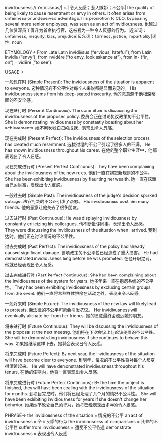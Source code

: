 invidiousness:/ɪnˈvɪdiəsnəs/| n. |令人反感；惹人嫉妒；不公平|The quality of being likely to cause resentment or envy in others.  It often arises from unfairness or undeserved advantage.|His promotion to CEO, bypassing several more senior employees, was seen as an act of invidiousness. 他越过几位资深员工晋升为首席执行官，这被视为一种令人反感的行为。|近义词：unfairness, inequity, bias, prejudice|反义词：fairness, justice, impartiality|词性: noun

ETYMOLOGY->
From Late Latin invidiōsus (“envious, hateful”), from Latin invidia (“envy”), from invidēre (“to envy, look askance at”), from in- (“in, on”) + vidēre (“to see”).

USAGE->

一般现在时 (Simple Present):
The invidiousness of the situation is apparent to everyone.  这种情况的不公平性对每个人来说都是显而易见的。
His invidiousness stems from his deep-seated insecurity. 他的恶意源于他根深蒂固的不安全感。

现在进行时 (Present Continuous):
The committee is discussing the invidiousness of the proposed policy. 委员会正在讨论拟议政策的不公平性。
She is demonstrating invidiousness by constantly boasting about her achievements. 她不断吹嘘自己的成就，表现出令人反感。


现在完成时 (Present Perfect):
The invidiousness of the selection process has created much resentment.  选拔过程的不公平引起了很多人的不满。
He has shown invidiousness throughout his career.  在他的整个职业生涯中，他都表现出了令人反感。


现在完成进行时 (Present Perfect Continuous):
They have been complaining about the invidiousness of the new rules. 他们一直在抱怨新规则的不公平。
She has been exhibiting invidiousness by flaunting her wealth. 她一直在炫耀自己的财富，表现出令人反感。


一般过去时 (Simple Past):
The invidiousness of the judge's decision sparked outrage. 法官判决的不公正引发了众怒。
His invidiousness cost him many friends. 他的恶意让他失去了很多朋友。


过去进行时 (Past Continuous):
He was displaying invidiousness by constantly criticizing his colleagues. 他不断批评同事，表现出令人反感。
They were discussing the invidiousness of the situation when I arrived. 我到达时，他们正在讨论情况的不公平性。


过去完成时 (Past Perfect):
The invidiousness of the policy had already caused significant damage.  这项政策的不公平性已经造成了重大损害。
He had demonstrated invidiousness long before he was promoted. 在他升职之前，他就已经表现出令人反感。


过去完成进行时 (Past Perfect Continuous):
She had been complaining about the invidiousness of the system for years. 她多年来一直在抱怨系统的不公平性。
They had been exhibiting invidiousness by excluding certain groups from the event.  他们一直将某些群体排除在活动之外，表现出令人反感。


一般将来时 (Simple Future):
The invidiousness of the new law will likely lead to protests. 新法律的不公平可能会引发抗议。
Her invidiousness will eventually alienate her from her friends. 她的恶意最终会疏远她的朋友。


将来进行时 (Future Continuous):
They will be discussing the invidiousness of the proposal at the next meeting. 他们将在下次会议上讨论该提案的不公平性。
She will be demonstrating invidiousness if she continues to behave this way. 如果她继续这样下去，她将会表现出令人反感。


将来完成时 (Future Perfect):
By next year, the invidiousness of the situation will have become clear to everyone. 到明年，情况的不公平性将对每个人都变得清晰起来。
He will have demonstrated invidiousness throughout his tenure. 在他的任期内，他将一直表现出令人反感。


将来完成进行时 (Future Perfect Continuous):
By the time the project is finished, they will have been dealing with the invidiousness of the situation for months. 到项目完成时，他们将已经处理了几个月的情况不公平性。
She will have been exhibiting invidiousness for years if she doesn't change her behavior. 如果她不改变自己的行为，她将已经表现出多年的令人反感。



PHRASE->
the invidiousness of the situation = 情况的不公平
an act of invidiousness =  令人反感的行为
the invidiousness of comparisons = 比较的不公平性
suffer from invidiousness = 遭受不公平待遇
demonstrate invidiousness = 表现出令人反感


